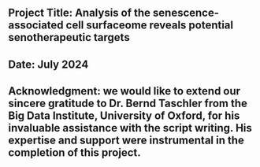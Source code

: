 ## Project Title: Analysis of the senescence-associated cell surfaceome reveals potential senotherapeutic targets
## Date: July 2024
## Acknowledgment: we would like to extend our sincere gratitude to Dr. Bernd Taschler from the Big Data Institute, University of Oxford, for his invaluable assistance with the script writing. His expertise and support were instrumental in the completion of this project.
